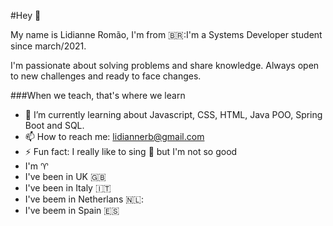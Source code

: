 #Hey 👋

My name is Lidianne Romão, I'm from 🇧🇷:I'm a Systems Developer student since march/2021.

I'm passionate about solving problems and share knowledge. Always open to new challenges and ready to face changes.

###When we teach, that's where we learn

- 🌱 I’m currently learning about Javascript, CSS, HTML, Java POO, Spring Boot and SQL.
- 📫 How to reach me: lidiannerb@gmail.com
- ⚡ Fun fact: I really like to sing 🎤 but I'm not so good
- I'm ♈
- I've been in UK 🇬🇧
- I've been in Italy 🇮🇹
- I've beem in Netherlans 🇳🇱:
- I've beem in Spain 🇪🇸

